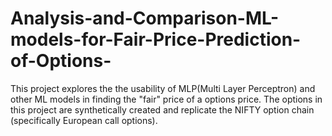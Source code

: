 # Analysis-and-Comparison-ML-models-for-Fair-Price-Prediction-of-Options-
This project explores the the usability of MLP(Multi Layer Perceptron) and other ML models in finding the "fair" price of a options price. The options in this project are synthetically created and replicate the NIFTY option chain (specifically European call options).
